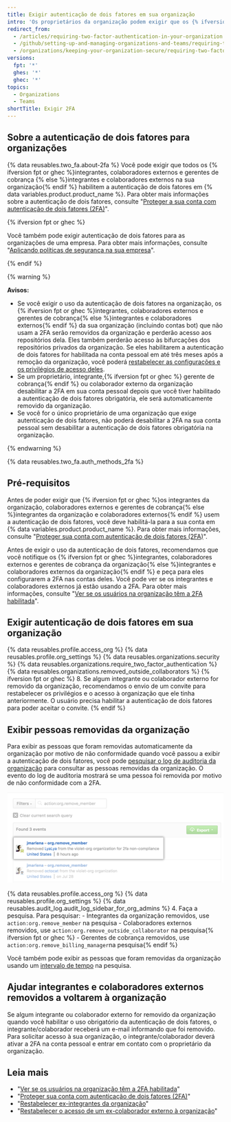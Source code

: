 ```yaml
---
title: Exigir autenticação de dois fatores em sua organização
intro: 'Os proprietários da organização podem exigir que os {% ifversion fpt or ghec %}integrantes, colaboradores externos e gerentes de cobrança da organização{% else %}integrantes e colaboradores externos da organização{% endif %} habilitem a autenticação de dois fatores em suas contas pessoais para dificultar o acesso aos repositórios e às configurações da organização.'
redirect_from:
  - /articles/requiring-two-factor-authentication-in-your-organization
  - /github/setting-up-and-managing-organizations-and-teams/requiring-two-factor-authentication-in-your-organization
  - /organizations/keeping-your-organization-secure/requiring-two-factor-authentication-in-your-organization
versions:
  fpt: '*'
  ghes: '*'
  ghec: '*'
topics:
  - Organizations
  - Teams
shortTitle: Exigir 2FA
---
```


## Sobre a autenticação de dois fatores para organizações

{% data reusables.two_fa.about-2fa %} Você pode exigir que todos os {% ifversion fpt or ghec %}integrantes, colaboradores externos e gerentes de cobrança {% else %}integrantes e colaboradores externos na sua organização{% endif %} habilitem a autenticação de dois fatores em {% data variables.product.product_name %}. Para obter mais informações sobre a autenticação de dois fatores, consulte "[Proteger a sua conta com autenticação de dois fatores (2FA)](/github/authenticating-to-github/securing-your-account-with-two-factor-authentication-2fa)".

{% ifversion fpt or ghec %}

Você também pode exigir autenticação de dois fatores para as organizações de uma empresa. Para obter mais informações, consulte "[Aplicando políticas de segurança na sua empresa](/admin/policies/enforcing-policies-for-your-enterprise/enforcing-policies-for-security-settings-in-your-enterprise)".

{% endif %}

{% warning %}

**Avisos:**

- Se você exigir o uso da autenticação de dois fatores na organização, os {% ifversion fpt or ghec %}integrantes, colaboradores externos e gerentes de cobrança{% else %}integrantes e colaboradores externos{% endif %} da sua organização (incluindo contas bot) que não usam a 2FA serão removidos da organização e perderão acesso aos repositórios dela. Eles também perderão acesso às bifurcações dos repositórios privados da organização. Se eles habilitarem a autenticação de dois fatores for habilitada na conta pessoal em até três meses após a remoção da organização, você poderá [restabelecer as configurações e os privilégios de acesso deles](/articles/reinstating-a-former-member-of-your-organization).
- Se um proprietário, integrante,{% ifversion fpt or ghec %} gerente de cobrança{% endif %} ou colaborador externo da organização desabilitar a 2FA em sua conta pessoal depois que você tiver habilitado a autenticação de dois fatores obrigatória, ele será automaticamente removido da organização.
- Se você for o único proprietário de uma organização que exige autenticação de dois fatores, não poderá desabilitar a 2FA na sua conta pessoal sem desabilitar a autenticação de dois fatores obrigatória na organização.

{% endwarning %}

{% data reusables.two_fa.auth_methods_2fa %}

## Pré-requisitos

Antes de poder exigir que {% ifversion fpt or ghec %}os integrantes da organização, colaboradores externos e gerentes de cobrança{% else %}integrantes da organização e colaboradores externos{% endif %} usem a autenticação de dois fatores, você deve habilitá-la para a sua conta em {% data variables.product.product_name %}. Para obter mais informações, consulte "[Proteger sua conta com autenticação de dois fatores (2FA)](/github/authenticating-to-github/securing-your-account-with-two-factor-authentication-2fa)".

Antes de exigir o uso da autenticação de dois fatores, recomendamos que você notifique os {% ifversion fpt or ghec %}integrantes, colaboradores externos e gerentes de cobrança da organização{% else %}integrantes e colaboradores externos da organização{% endif %} e peça para eles configurarem a 2FA nas contas deles. Você pode ver se os integrantes e colaboradores externos já estão usando a 2FA. Para obter mais informações, consulte "[Ver se os usuários na organização têm a 2FA habilitada](/organizations/keeping-your-organization-secure/viewing-whether-users-in-your-organization-have-2fa-enabled)".

## Exigir autenticação de dois fatores em sua organização

{% data reusables.profile.access_org %}
{% data reusables.profile.org_settings %}
{% data reusables.organizations.security %}
{% data reusables.organizations.require_two_factor_authentication %}
{% data reusables.organizations.removed_outside_collaborators %}
{% ifversion fpt or ghec %}
8. Se algum integrante ou colaborador externo for removido da organização, recomendamos o envio de um convite para restabelecer os privilégios e o acesso à organização que ele tinha anteriormente. O usuário precisa habilitar a autenticação de dois fatores para poder aceitar o convite.
{% endif %}

## Exibir pessoas removidas da organização

Para exibir as pessoas que foram removidas automaticamente da organização por motivo de não conformidade quando você passou a exibir a autenticação de dois fatores, você pode [pesquisar o log de auditoria da organização](/organizations/keeping-your-organization-secure/reviewing-the-audit-log-for-your-organization#accessing-the-audit-log) para consultar as pessoas removidas da organização. O evento do log de auditoria mostrará se uma pessoa foi removida por motivo de não conformidade com a 2FA.

![Evento do log de auditoria mostrando um usuário removido por motivo de não conformidade com a 2FA](/assets/images/help/2fa/2fa_noncompliance_audit_log_search.png)

{% data reusables.profile.access_org %}
{% data reusables.profile.org_settings %}
{% data reusables.audit_log.audit_log_sidebar_for_org_admins %}
4. Faça a pesquisa. Para pesquisar:
    - Integrantes da organização removidos, use `action:org.remove_member` na pesquisa
    - Colaboradores externos removidos, use `action:org.remove_outside_collaborator` na pesquisa{% ifversion fpt or ghec %}
    - Gerentes de cobrança removidos, use `action:org.remove_billing_manager`na pesquisa{% endif %}

 Você também pode exibir as pessoas que foram removidas da organização usando um [intervalo de tempo](/articles/reviewing-the-audit-log-for-your-organization/#search-based-on-time-of-action) na pesquisa.

## Ajudar integrantes e colaboradores externos removidos a voltarem à organização

Se algum integrante ou colaborador externo for removido da organização quando você habilitar o uso obrigatório da autenticação de dois fatores, o integrante/colaborador receberá um e-mail informando que foi removido. Para solicitar acesso à sua organização, o integrante/colaborador deverá ativar a 2FA na conta pessoal e entrar em contato com o proprietário da organização.

## Leia mais

- "[Ver se os usuários na organização têm a 2FA habilitada](/articles/viewing-whether-users-in-your-organization-have-2fa-enabled)"
- "[Proteger sua conta com autenticação de dois fatores (2FA)](/articles/securing-your-account-with-two-factor-authentication-2fa)"
- "[Restabelecer ex-integrantes da organização](/articles/reinstating-a-former-member-of-your-organization)"
- "[Restabelecer o acesso de um ex-colaborador externo à organização](/articles/reinstating-a-former-outside-collaborator-s-access-to-your-organization)"
